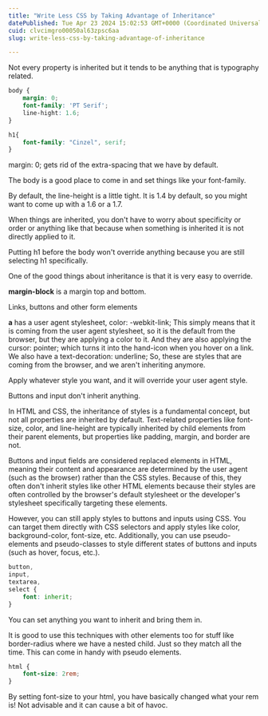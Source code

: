 ```yaml
---
title: "Write Less CSS by Taking Advantage of Inheritance"
datePublished: Tue Apr 23 2024 15:02:53 GMT+0000 (Coordinated Universal Time)
cuid: clvcimgro00050al63zpsc6aa
slug: write-less-css-by-taking-advantage-of-inheritance

---
```


Not every property is inherited but it tends to be anything that is typography related.

```css
body {
    margin: 0;
    font-family: 'PT Serif';
    line-hight: 1.6;
}

h1{
    font-family: "Cinzel", serif;
}
```

margin: 0; gets rid of the extra-spacing that we have by default.

The body is a good place to come in and set things like your font-family.

By default, the line-height is a little tight. It is 1.4 by default, so you might want to come up with a 1.6 or a 1.7.

When things are inherited, you don't have to worry about specificity or order or anything like that because when something is inherited it is not directly applied to it.

Putting h1 before the body won't override anything because you are still selecting h1 specifically.

One of the good things about inheritance is that it is very easy to override.

**margin-block** is a margin top and bottom.

Links, buttons and other form elements

**a** has a user agent stylesheet, color: -webkit-link; This simply means that it is coming from the user agent stylesheet, so it is the default from the browser, but they are applying a color to it. And they are also applying the cursor: pointer; which turns it into the hand-icon when you hover on a link. We also have a text-decoration: underline; So, these are styles that are coming from the browser, and we aren't inheriting anymore.

Apply whatever style you want, and it will override your user agent style.

Buttons and input don't inherit anything.

In HTML and CSS, the inheritance of styles is a fundamental concept, but not all properties are inherited by default. Text-related properties like font-size, color, and line-height are typically inherited by child elements from their parent elements, but properties like padding, margin, and border are not.

Buttons and input fields are considered replaced elements in HTML, meaning their content and appearance are determined by the user agent (such as the browser) rather than the CSS styles. Because of this, they often don't inherit styles like other HTML elements because their styles are often controlled by the browser's default stylesheet or the developer's stylesheet specifically targeting these elements.

However, you can still apply styles to buttons and inputs using CSS. You can target them directly with CSS selectors and apply styles like color, background-color, font-size, etc. Additionally, you can use pseudo-elements and pseudo-classes to style different states of buttons and inputs (such as hover, focus, etc.).

```css
button,
input,
textarea,
select {
    font: inherit;
}
```

You can set anything you want to inherit and bring them in.

It is good to use this techniques with other elements too for stuff like border-radius where we have a nested child. Just so they match all the time. This can come in handy with pseudo elements.

```css
html {
    font-size: 2rem;
}
```

By setting font-size to your html, you have basically changed what your rem is! Not advisable and it can cause a bit of havoc.